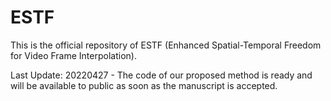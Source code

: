 # ESTF
This is the official repository of ESTF (Enhanced Spatial-Temporal Freedom for Video Frame Interpolation).

Last Update: 20220427 -  The code of our proposed method is ready and will be available to public as soon as the manuscript is accepted. 
